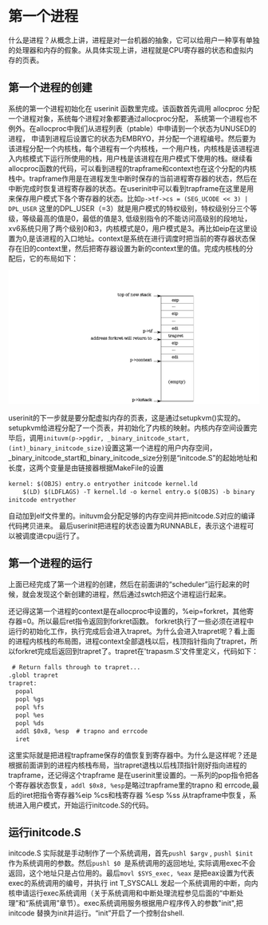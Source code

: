 # 第一个进程

什么是进程？从概念上讲，进程是对一台机器的抽象，它可以给用户一种享有单独的处理器和内存的假象。从具体实现上讲，进程就是CPU寄存器的状态和虚拟内存的页表。

## 第一个进程的创建

系统的第一个进程初始化在 userinit 函数里完成。该函数首先调用 allocproc 分配一个进程对象，系统每个进程对象都要通过allocproc分配， 系统第一个进程也不例外。在allocproc中我们从进程列表（ptable）中申请到一个状态为UNUSED的进程， 申请到进程后设置它的状态为EMBRYO，并分配一个进程编号。然后要为该进程分配一个内核栈，每个进程有一个内核栈，一个用户栈，内核栈是该进程进入内核模式下运行所使用的栈，用户栈是该进程在用户模式下使用的栈。继续看allocproc函数的代码，可以看到进程的trapframe和context也在这个分配的内核栈中。trapframe作用是在进程发生中断时保存的当前进程寄存器的状态，然后在中断完成时恢复进程寄存器的状态。在userinit中可以看到trapframe在这里是用来保存用户模式下各个寄存器的状态。比如`p->tf->cs = (SEG_UCODE << 3) | DPL_USER` 这里的DPL_USER（=3）就是用户模式的特权级别，特权级别分三个等级，等级最高的值是0，最低的值是3, 低级别指令的不能访问高级别的段地址，xv6系统只用了两个级别0和3，内核模式是0，用户模式是3。再比如eip在这里设置为0,是该进程的入口地址。context是系统在进行调度时把当前的寄存器状态保存在旧的context里，然后把寄存器设置为新的context里的值。完成内核栈的分配后，它的布局如下：

![](./img/process-kernel-stack.png)


 userinit的下一步就是要分配虚拟内存的页表，这是通过setupkvm()实现的。setupkvm给进程分配了一个页表，并初始化了内核的映射。内核内存空间设置完毕后，调用`inituvm(p->pgdir, _binary_initcode_start, (int)_binary_initcode_size)`设置这第一个进程的用户内存空间，_binary_initcode_start和_binary_initcode_size分别是“initcode.S”的起始地址和长度，这两个变量是由链接器根据MakeFile的设置
```
kernel: $(OBJS) entry.o entryother initcode kernel.ld
	$(LD) $(LDFLAGS) -T kernel.ld -o kernel entry.o $(OBJS) -b binary initcode entryother
```
自动加到elf文件里的。inituvm会分配足够的内存空间并把initcode.S对应的编译代码拷贝进来。 最后userinit把进程的状态设置为RUNNABLE，表示这个进程可以被调度进cpu运行了。


## 第一个进程的运行

上面已经完成了第一个进程的创建，然后在前面讲的“scheduler”运行起来的时候，就会发现这个新创建的进程，然后通过swtch把这个进程运行起来。
 
还记得这第一个进程的context是在allocproc中设置的，%eip=forkret，其他寄存器=0。所以最后ret指令返回到forkret函数。
forkret执行了一些必须在进程中运行的初始化工作，执行完成后会进入trapret。为什么会进入trapret呢？看上面的进程内核栈的布局图，进程context全部退栈以后，栈顶指针指向了trapret，所以forkret完成后返回到trapret了。trapret在'trapasm.S'文件里定义，代码如下：

```
 # Return falls through to trapret...
.globl trapret
trapret:
  popal
  popl %gs
  popl %fs
  popl %es
  popl %ds
  addl $0x8, %esp  # trapno and errcode
  iret
```
这里实际就是把进程trapframe保存的值恢复到寄存器中。为什么是这样呢？还是根据前面讲到的进程内核栈布局，当trapret退栈以后栈顶指针刚好指向进程的trapframe，还记得这个trapframe 是在userinit里设置的。一系列的pop指令把各个寄存器状态恢复，`addl $0x8, %esp`是略过trapframe里的trapno 和 errcode,最后的iret把指令寄存器%eip %cs和栈寄存器 %esp %ss 从trapframe中恢复，系统进入用户模式，开始运行initcode.S的代码。

## 运行initcode.S

initcode.S 实际就是手动制作了一个系统调用，首先`pushl $argv` , `pushl $init` 作为系统调用的参数。然后`pushl $0 `是系统调用的返回地址, 实际调用exec不会返回，这个地址只是占位用的。最后`movl $SYS_exec, %eax` 是把eax设置为代表exec的系统调用的编号，并执行 int T_SYSCALL 发起一个系统调用的中断，向内核申请运行exec系统调用（关于系统调用和中断处理流程参见后面的“中断处理”和“系统调用”章节）。exec系统调用服务根据用户程序传入的参数"init",把initcode 替换为init并运行。“init”开启了一个控制台shell.
 


